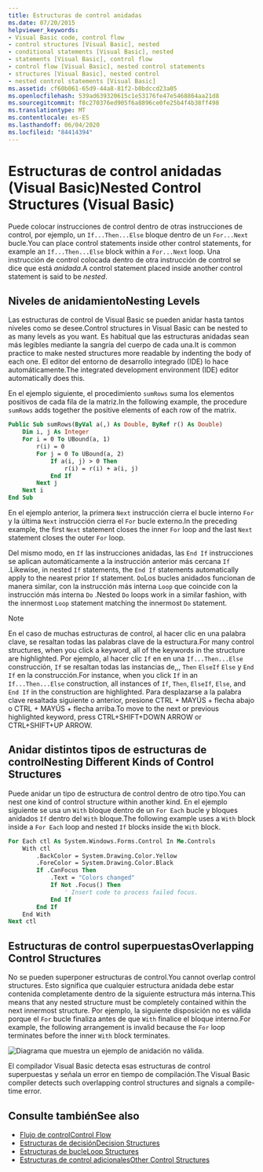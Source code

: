 ```yaml
---
title: Estructuras de control anidadas
ms.date: 07/20/2015
helpviewer_keywords:
- Visual Basic code, control flow
- control structures [Visual Basic], nested
- conditional statements [Visual Basic], nested
- statements [Visual Basic], control flow
- control flow [Visual Basic], nested control statements
- structures [Visual Basic], nested control
- nested control statements [Visual Basic]
ms.assetid: cf60b061-65d9-44a8-81f2-b0bdccd23a05
ms.openlocfilehash: 539ad639320615c1e53176fe47e5468864aa21d8
ms.sourcegitcommit: f8c270376ed905f6a8896ce0fe25b4f4b38ff498
ms.translationtype: MT
ms.contentlocale: es-ES
ms.lasthandoff: 06/04/2020
ms.locfileid: "84414394"
---
```

# <a name="nested-control-structures-visual-basic"></a><span data-ttu-id="4b76a-102">Estructuras de control anidadas (Visual Basic)</span><span class="sxs-lookup"><span data-stu-id="4b76a-102">Nested Control Structures (Visual Basic)</span></span>
<span data-ttu-id="4b76a-103">Puede colocar instrucciones de control dentro de otras instrucciones de control, por ejemplo, un `If...Then...Else` bloque dentro de un `For...Next` bucle.</span><span class="sxs-lookup"><span data-stu-id="4b76a-103">You can place control statements inside other control statements, for example an `If...Then...Else` block within a `For...Next` loop.</span></span> <span data-ttu-id="4b76a-104">Una instrucción de control colocada dentro de otra instrucción de control se dice que está *anidada*.</span><span class="sxs-lookup"><span data-stu-id="4b76a-104">A control statement placed inside another control statement is said to be *nested*.</span></span>  
  
## <a name="nesting-levels"></a><span data-ttu-id="4b76a-105">Niveles de anidamiento</span><span class="sxs-lookup"><span data-stu-id="4b76a-105">Nesting Levels</span></span>  
 <span data-ttu-id="4b76a-106">Las estructuras de control de Visual Basic se pueden anidar hasta tantos niveles como se desee.</span><span class="sxs-lookup"><span data-stu-id="4b76a-106">Control structures in Visual Basic can be nested to as many levels as you want.</span></span> <span data-ttu-id="4b76a-107">Es habitual que las estructuras anidadas sean más legibles mediante la sangría del cuerpo de cada una.</span><span class="sxs-lookup"><span data-stu-id="4b76a-107">It is common practice to make nested structures more readable by indenting the body of each one.</span></span> <span data-ttu-id="4b76a-108">El editor del entorno de desarrollo integrado (IDE) lo hace automáticamente.</span><span class="sxs-lookup"><span data-stu-id="4b76a-108">The integrated development environment (IDE) editor automatically does this.</span></span>  
  
 <span data-ttu-id="4b76a-109">En el ejemplo siguiente, el procedimiento `sumRows` suma los elementos positivos de cada fila de la matriz.</span><span class="sxs-lookup"><span data-stu-id="4b76a-109">In the following example, the procedure `sumRows` adds together the positive elements of each row of the matrix.</span></span>  
  
```vb
Public Sub sumRows(ByVal a(,) As Double, ByRef r() As Double)  
    Dim i, j As Integer  
    For i = 0 To UBound(a, 1)  
        r(i) = 0  
        For j = 0 To UBound(a, 2)  
            If a(i, j) > 0 Then  
                r(i) = r(i) + a(i, j)  
            End If  
        Next j  
    Next i  
End Sub  
```  
  
 <span data-ttu-id="4b76a-110">En el ejemplo anterior, la primera `Next` instrucción cierra el bucle interno `For` y la última `Next` instrucción cierra el `For` bucle externo.</span><span class="sxs-lookup"><span data-stu-id="4b76a-110">In the preceding example, the first `Next` statement closes the inner `For` loop and the last `Next` statement closes the outer `For` loop.</span></span>  
  
 <span data-ttu-id="4b76a-111">Del mismo modo, en `If` las instrucciones anidadas, las `End If` instrucciones se aplican automáticamente a la instrucción anterior más cercana `If` .</span><span class="sxs-lookup"><span data-stu-id="4b76a-111">Likewise, in nested `If` statements, the `End If` statements automatically apply to the nearest prior `If` statement.</span></span> <span data-ttu-id="4b76a-112">`Do`Los bucles anidados funcionan de manera similar, con la instrucción más interna `Loop` que coincide con la instrucción más interna `Do` .</span><span class="sxs-lookup"><span data-stu-id="4b76a-112">Nested `Do` loops work in a similar fashion, with the innermost `Loop` statement matching the innermost `Do` statement.</span></span>  
  
> [!NOTE]
> <span data-ttu-id="4b76a-113">En el caso de muchas estructuras de control, al hacer clic en una palabra clave, se resaltan todas las palabras clave de la estructura.</span><span class="sxs-lookup"><span data-stu-id="4b76a-113">For many control structures, when you click a keyword, all of the keywords in the structure are highlighted.</span></span> <span data-ttu-id="4b76a-114">Por ejemplo, al hacer clic `If` en en una `If...Then...Else` construcción, `If` se resaltan todas las instancias de,,, `Then` `ElseIf` `Else` y `End If` en la construcción.</span><span class="sxs-lookup"><span data-stu-id="4b76a-114">For instance, when you click `If` in an `If...Then...Else` construction, all instances of `If`, `Then`, `ElseIf`, `Else`, and `End If` in the construction are highlighted.</span></span> <span data-ttu-id="4b76a-115">Para desplazarse a la palabra clave resaltada siguiente o anterior, presione CTRL + MAYÚS + flecha abajo o CTRL + MAYÚS + flecha arriba.</span><span class="sxs-lookup"><span data-stu-id="4b76a-115">To move to the next or previous highlighted keyword, press CTRL+SHIFT+DOWN ARROW or CTRL+SHIFT+UP ARROW.</span></span>  
  
## <a name="nesting-different-kinds-of-control-structures"></a><span data-ttu-id="4b76a-116">Anidar distintos tipos de estructuras de control</span><span class="sxs-lookup"><span data-stu-id="4b76a-116">Nesting Different Kinds of Control Structures</span></span>  
 <span data-ttu-id="4b76a-117">Puede anidar un tipo de estructura de control dentro de otro tipo.</span><span class="sxs-lookup"><span data-stu-id="4b76a-117">You can nest one kind of control structure within another kind.</span></span> <span data-ttu-id="4b76a-118">En el ejemplo siguiente se usa un `With` bloque dentro de un `For Each` bucle y bloques anidados `If` dentro del `With` bloque.</span><span class="sxs-lookup"><span data-stu-id="4b76a-118">The following example uses a `With` block inside a `For Each` loop and nested `If` blocks inside the `With` block.</span></span>  
  
```vb
For Each ctl As System.Windows.Forms.Control In Me.Controls  
    With ctl  
        .BackColor = System.Drawing.Color.Yellow  
        .ForeColor = System.Drawing.Color.Black  
        If .CanFocus Then  
            .Text = "Colors changed"  
            If Not .Focus() Then  
                ' Insert code to process failed focus.  
            End If  
        End If  
    End With  
Next ctl  
```  
  
## <a name="overlapping-control-structures"></a><span data-ttu-id="4b76a-119">Estructuras de control superpuestas</span><span class="sxs-lookup"><span data-stu-id="4b76a-119">Overlapping Control Structures</span></span>  
 <span data-ttu-id="4b76a-120">No se pueden superponer estructuras de control.</span><span class="sxs-lookup"><span data-stu-id="4b76a-120">You cannot overlap control structures.</span></span> <span data-ttu-id="4b76a-121">Esto significa que cualquier estructura anidada debe estar contenida completamente dentro de la siguiente estructura más interna.</span><span class="sxs-lookup"><span data-stu-id="4b76a-121">This means that any nested structure must be completely contained within the next innermost structure.</span></span> <span data-ttu-id="4b76a-122">Por ejemplo, la siguiente disposición no es válida porque el `For` bucle finaliza antes de que `With` finalice el bloque interno.</span><span class="sxs-lookup"><span data-stu-id="4b76a-122">For example, the following arrangement is invalid because the `For` loop terminates before the inner `With` block terminates.</span></span>  
  
 ![Diagrama que muestra un ejemplo de anidación no válida.](./media/nested-control-structures/example-invalid-nesting.gif)
  
 <span data-ttu-id="4b76a-124">El compilador Visual Basic detecta esas estructuras de control superpuestas y señala un error en tiempo de compilación.</span><span class="sxs-lookup"><span data-stu-id="4b76a-124">The Visual Basic compiler detects such overlapping control structures and signals a compile-time error.</span></span>  
  
## <a name="see-also"></a><span data-ttu-id="4b76a-125">Consulte también</span><span class="sxs-lookup"><span data-stu-id="4b76a-125">See also</span></span>

- [<span data-ttu-id="4b76a-126">Flujo de control</span><span class="sxs-lookup"><span data-stu-id="4b76a-126">Control Flow</span></span>](index.md)
- [<span data-ttu-id="4b76a-127">Estructuras de decisión</span><span class="sxs-lookup"><span data-stu-id="4b76a-127">Decision Structures</span></span>](decision-structures.md)
- [<span data-ttu-id="4b76a-128">Estructuras de bucle</span><span class="sxs-lookup"><span data-stu-id="4b76a-128">Loop Structures</span></span>](loop-structures.md)
- [<span data-ttu-id="4b76a-129">Estructuras de control adicionales</span><span class="sxs-lookup"><span data-stu-id="4b76a-129">Other Control Structures</span></span>](other-control-structures.md)
